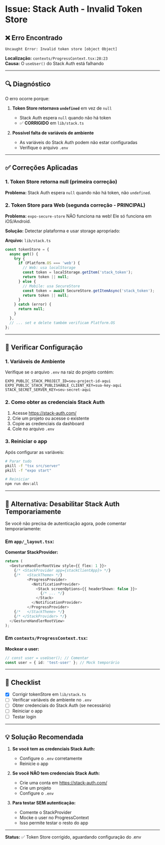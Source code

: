 # Issue: Stack Auth - Invalid Token Store

## ❌ Erro Encontrado

```
Uncaught Error: Invalid token store [object Object]
```

**Localização:** `contexts/ProgressContext.tsx:28:23`  
**Causa:** O `useUser()` do Stack Auth está falhando

---

## 🔍 Diagnóstico

O erro ocorre porque:

1. **Token Store retornava `undefined`** em vez de `null`
   - Stack Auth espera `null` quando não há token
   - ✅ **CORRIGIDO** em `lib/stack.ts`

2. **Possível falta de variáveis de ambiente**
   - As variáveis do Stack Auth podem não estar configuradas
   - Verifique o arquivo `.env`

---

## ✅ Correções Aplicadas

### 1. Token Store retorna null (primeira correção)

**Problema:** Stack Auth espera `null` quando não há token, não `undefined`.

### 2. Token Store para Web (segunda correção - PRINCIPAL)

**Problema:** `expo-secure-store` NÃO funciona na web! Ele só funciona em iOS/Android.

**Solução:** Detectar plataforma e usar storage apropriado:

**Arquivo:** `lib/stack.ts`
```typescript
const tokenStore = {
  async get() {
    try {
      if (Platform.OS === 'web') {
        // Web: usa localStorage
        const token = localStorage.getItem('stack_token');
        return token || null;
      } else {
        // Mobile: usa SecureStore
        const token = await SecureStore.getItemAsync('stack_token');
        return token || null;
      }
    } catch (error) {
      return null;
    }
  },
  // ... set e delete também verificam Platform.OS
};
```

---

## 🔧 Verificar Configuração

### 1. Variáveis de Ambiente

Verifique se o arquivo `.env` na raiz do projeto contém:

```env
EXPO_PUBLIC_STACK_PROJECT_ID=seu-project-id-aqui
EXPO_PUBLIC_STACK_PUBLISHABLE_CLIENT_KEY=sua-key-aqui
STACK_SECRET_SERVER_KEY=seu-secret-aqui
```

### 2. Como obter as credenciais Stack Auth

1. Acesse https://stack-auth.com/
2. Crie um projeto ou acesse o existente
3. Copie as credenciais da dashboard
4. Cole no arquivo `.env`

### 3. Reiniciar o app

Após configurar as variáveis:

```bash
# Parar tudo
pkill -f "tsx src/server"
pkill -f "expo start"

# Reiniciar
npm run dev:all
```

---

## 🚨 Alternativa: Desabilitar Stack Auth Temporariamente

Se você não precisa de autenticação agora, pode comentar temporariamente:

### Em `app/_layout.tsx`:

**Comentar StackProvider:**
```typescript
return (
  <GestureHandlerRootView style={{ flex: 1 }}>
    {/* <StackProvider app={stackClientApp}> */}
    {/*   <StackTheme> */}
          <ProgressProvider>
            <NotificationProvider>
              <Stack screenOptions={{ headerShown: false }}>
                {/* ... */}
              </Stack>
            </NotificationProvider>
          </ProgressProvider>
    {/*   </StackTheme> */}
    {/* </StackProvider> */}
  </GestureHandlerRootView>
);
```

### Em `contexts/ProgressContext.tsx`:

**Mockear o user:**
```typescript
// const user = useUser(); // Comentar
const user = { id: 'test-user' }; // Mock temporário
```

---

## 📝 Checklist

- [x] Corrigir tokenStore em `lib/stack.ts`
- [ ] Verificar variáveis de ambiente no `.env`
- [ ] Obter credenciais do Stack Auth (se necessário)
- [ ] Reiniciar o app
- [ ] Testar login

---

## 💡 Solução Recomendada

1. **Se você tem as credenciais Stack Auth:**
   - Configure o `.env` corretamente
   - Reinicie o app

2. **Se você NÃO tem credenciais Stack Auth:**
   - Crie uma conta em https://stack-auth.com/
   - Crie um projeto
   - Configure o `.env`
   
3. **Para testar SEM autenticação:**
   - Comente o StackProvider
   - Mocke o user no ProgressContext
   - Isso permite testar o resto do app

---

**Status:** ✅ Token Store corrigido, aguardando configuração do .env
